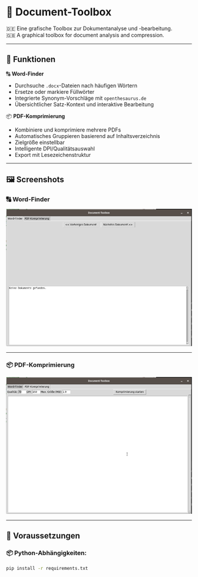 # 📄 Document-Toolbox

🇩🇪 Eine grafische Toolbox zur Dokumentanalyse und -bearbeitung.  
🇬🇧 A graphical toolbox for document analysis and compression.

---

## 🚀 Funktionen

🔠 **Word-Finder**  
- Durchsuche `.docx`-Dateien nach häufigen Wörtern  
- Ersetze oder markiere Füllwörter  
- Integrierte Synonym-Vorschläge mit `openthesaurus.de`  
- Übersichtlicher Satz-Kontext und interaktive Bearbeitung

📦 **PDF-Komprimierung**  
- Kombiniere und komprimiere mehrere PDFs  
- Automatisches Gruppieren basierend auf Inhaltsverzeichnis  
- Zielgröße einstellbar  
- Intelligente DPI/Qualitätsauswahl  
- Export mit Lesezeichenstruktur

---

## 🖼️ Screenshots

### 🔠 Word-Finder

![Word-Finder](pictures/Screenshot_Word-Finder.png)

---

### 📦 PDF-Komprimierung

![PDF-Komprimierung](pictures/Screenshot_PDF-Komprimierung.png)

---

## 🧪 Voraussetzungen

### 📦 Python-Abhängigkeiten:

```bash
pip install -r requirements.txt
